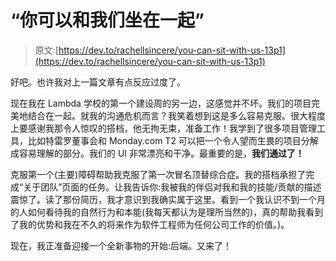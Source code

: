 # “你可以和我们坐在一起”

> 原文:[https://dev.to/rachellsincere/you-can-sit-with-us-13p1](https://dev.to/rachellsincere/you-can-sit-with-us-13p1)

好吧。也许我对上一篇文章有点反应过度了。

现在我在 Lambda 学校的第一个建设周的另一边，这感觉并不坏。我们的项目完美地结合在一起。就我的沟通危机而言？我笑着想到这是多么容易克服。很大程度上要感谢我那令人惊叹的搭档，他无拘无束，准备工作！我学到了很多项目管理工具，比如特雷罗董事会和 Monday.com T2 可以把一个令人望而生畏的项目分解成容易理解的部分。我们的 UI 非常漂亮和干净。最重要的是，**我们通过了！**

克服第一个(主要)障碍帮助我克服了第一次冒名顶替综合症。我的搭档承担了完成“关于团队”页面的任务。让我告诉你:我被我的伴侣对我和我的技能/贡献的描述震惊了。读了那份简历，我才意识到我确实属于这里。看到一个我认识不到一个月的人如何看待我的自然行为和本能(我每天都认为是理所当然的)，真的帮助我看到了我的优势和我在不久的将来作为软件工程师为任何公司工作的价值。)。

现在，我正准备迎接一个全新事物的开始:后端。又来了！
